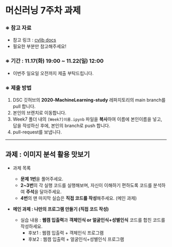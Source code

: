 # 머신러닝 7주차 과제

### ※ 참고 자료
* 참고 링크 : [cvlib docs](https://docs.cvlib.net/)
* 필요한 부분만 참고해주세요!

### ※ 기간 : 11.17(화) 19:00 ~ 11.22(일) 12:00
* 이번주 일요일 오전까지 제출 부탁드립니다.

### ※ 제출 방법
1. DSC 깃허브의 __2020-MachineLearning-study__ 레파지토리의 main branch를 pull 합니다.
2. 본인의 브랜치로 이동합니다.
3. Week7 폴더 내의 `[Week7]이름.ipynb` 파일을 **복사**하여 이름에 본인이름을 넣고, 답을 작성하신 후에, 본인의 branch로 push 합니다.
4. pull-request를 보냅니다.

* * *

## 과제 : 이미지 분석 활용 맛보기
* 과제 목록
  * **문제 1번**을 풀어주세요.
  * **2~3번**의 각 실행 코드를 실행해보며, 자신이 이해하기 편하도록 코드를 분석하여 **주석**을 달아주세요.
  * **4번**의 맨 마지막 실습은 **직접 코드를 작성**해주세요. (메인 과제)


* __메인 과제 : 나만의 프로그램 만들기 (직접 코드 작성)__
  * 실습 내용 : **웹캠 입출력**과 **객체인식 or 얼굴인식+성별인식** 코드를 합친 코드를 작성하세요.
    * 후보1 : 웹캠 입출력 + 객체인식 프로그램
    * 후보2 : 웹캠 입출력 + 얼굴인식+성별인식 프로그램
